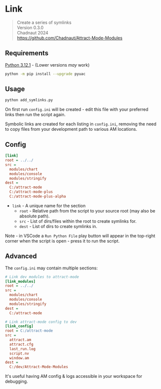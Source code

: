 # Link

> Create a series of symlinks  
> Version 0.3.0  
> Chadnaut 2024  
> https://github.com/Chadnaut/Attract-Mode-Modules

## Requirements

[Python 3.12.1](https://www.python.org/downloads/) - (Lower versions *may* work)

```sh
python -m pip install --upgrade pyuac
```

## Usage

```sh
python add_symlinks.py
```

On first run `config.ini` will be created - edit this file with your preferred links then run the script again.

Symbolic links are created for each listing in `config.ini`, removing the need to copy files from your development path to various AM locations.

## Config

```ini
[link]
root = ../../
src =
  modules/chart
  modules/console
  modules/stringify
dest =
  C:/attract-mode
  C:/attract-mode-plus
  C:/attract-mode-plus-alpha
```

- `link` - A unique name for the section
  - `root` - Relative path from the script to your source root (may also be absolute path).
  - `src` - List of dirs/files within the root to create symlinks for.
  - `dest` - List of dirs to create symlinks in.

Note - in VSCode a `Run Python File` play button will appear in the top-right corner when the script is open - press it to run the script.

## Advanced

The `config.ini` may contain multiple sections:

```ini
# Link dev modules to attract-mode
[link_modules]
root = ../../
src =
  modules/chart
  modules/console
  modules/stringify
dest =
  C:/attract-mode

# Link attract-mode config to dev
[link_config]
root = C:/attract-mode
src =
  attract.am
  attract.cfg
  last_run.log
  script.nv
  window.am
dest =
  C:/dev/Attract-Mode-Modules
```

It's useful having AM config & logs accessible in your workspace for debugging.

